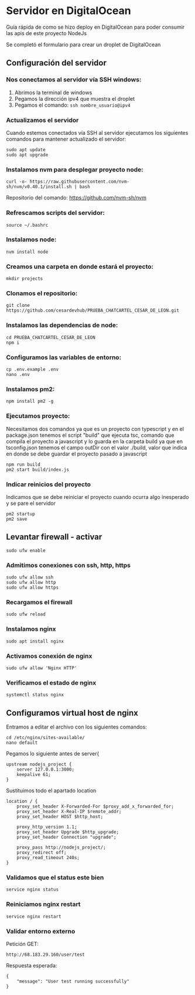 # Servidor en DigitalOcean

Guía rápida de como se hizo deploy en DigitalOcean para poder consumir las apis de este proyecto NodeJs

Se completó el formulario para crear un droplet de DigitalOcean

## Configuración del servidor

### Nos conectamos al servidor vía SSH windows:

1. Abrimos la terminal de windows
2. Pegamos la dirección ipv4 que muestra el droplet
3. Pegamos el comando: ``` ssh nombre_usuario@ipv4 ```

### Actualizamos el servidor

Cuando estemos conectados vía SSH al servidor ejecutamos los siguientes comandos para mantener actualizado el servidor:

``` 
sudo apt update
sudo apt upgrade
```

### Instalamos nvm para desplegar proyecto node:

```
curl -o- https://raw.githubusercontent.com/nvm-sh/nvm/v0.40.1/install.sh | bash
```

Repositorio del comando: https://github.com/nvm-sh/nvm

### Refrescamos scripts del servidor:

```
source ~/.bashrc
```

### Instalamos node:

```
nvm install node
```

### Creamos una carpeta en donde estará el proyecto:

```
mkdir projects
```

### Clonamos el repositorio:

```
git clone https://github.com/cesardevhub/PRUEBA_CHATCARTEL_CESAR_DE_LEON.git
```

### Instalamos las dependencias de node:

```
cd PRUEBA_CHATCARTEL_CESAR_DE_LEON
npm i
```

### Configuramos las variables de entorno:

```
cp .env.example .env
nano .env
```

### Instalamos pm2:

```
npm install pm2 -g
```

### Ejecutamos proyecto:

Necesitamos dos comandos ya que es un proyecto con typescript y en el package.json tenemos el script "build" que ejecuta tsc, comando que compila el proyecto a javascript y lo guarda en la carpeta build ya que en tsconfig.json tenemos el campo outDir con el valor ./build, valor que indica en donde se debe guardar el proyecto pasado a javascript

```
npm run build
pm2 start build/index.js
```

### Indicar reinicios del proyecto

Indicamos que se debe reiniciar el proyecto cuando ocurra algo inesperado y se pare el servidor

```
pm2 startup
pm2 save
```

## Levantar firewall - activar

```
sudo ufw enable
```

### Admitimos conexiones con ssh, http, https

```
sudo ufw allow ssh
sudo ufw allow http
sudo ufw allow https
```

### Recargamos el firewall

```
sudo ufw reload
```

### Instalamos nginx

```
sudo apt install nginx
```

### Activamos conexión de nginx

```
sudo ufw allow 'Nginx HTTP'
```

### Verificamos el estado de nginx

```
systemctl status nginx
```

## Configuramos virtual host de nginx

Entramos a editar el archivo con los siguientes comandos:

```
cd /etc/nginx/sites-available/
nano default
```

Pegamos lo siguiente antes de server{

``` 
upstream nodejs_project {
    server 127.0.0.1:3000;
    keepalive 61;
}
```

Sustituimos todo el apartado location

```
location / {
    proxy_set_header X-Forwarded-For $proxy_add_x_forwarded_for;
    proxy_set_header X-Real-IP $remote_addr;
    proxy_set_header HOST $http_host;

    proxy_http_version 1.1;
    proxy_set_header Upgrade $http_upgrade;
    proxy_set_header Connection "upgrade";

    proxy_pass http://nodejs_project/;
    proxy_redirect off;
    proxy_read_timeout 240s;
}
```

### Validamos que el status este bien

```
service nginx status
```

### Reiniciamos nginx restart

```
service nginx restart
```

### Validar entorno externo

Petición GET: 

```
http://68.183.29.160/user/test
```

Respuesta esperada: 

```
{
    "message": "User test running successfully"
}
```